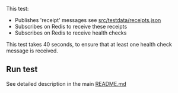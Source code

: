This test:

-   Publishes 'receipt' messages see [src/testdata/receipts.json](./src/testdata/receipts.json)
-   Subscribes on Redis to receive these receipts
-   Subscribes on Redis to receive health checks

This test takes 40 seconds, to ensure that at least one health check message is received.

## Run test

See detailed description in the main [README.md](../../README.md)
